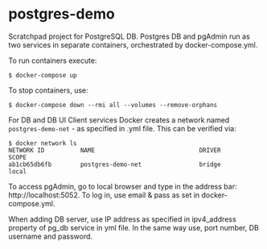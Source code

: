 # postgres-demo
Scratchpad project for PostgreSQL DB. Postgres DB and pgAdmin run as two services in separate containers, orchestrated by docker-compose.yml.

To run containers execute:
```
$ docker-compose up
```

To stop containers, use:
```
$ docker-compose down --rmi all --volumes --remove-orphans
```

For DB and DB UI Client services Docker creates a network named `postgres-demo-net` - as specified in .yml file.
This can be verified via:
```
$ docker network ls
NETWORK ID          NAME                             DRIVER              SCOPE
ab1cb65db6fb        postgres-demo-net                bridge              local
```

To access pgAdmin, go to local browser and type in the address bar: http://localhost:5052.
To log in, use email & pass as set in docker-compose.yml.

When adding DB server, use IP address as specified in ipv4_address property of pg_db service in yml file. In the same way use, port number, DB username and password.
